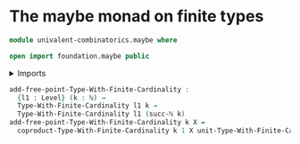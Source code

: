 # The maybe monad on finite types

```agda
module univalent-combinatorics.maybe where

open import foundation.maybe public
```

<details><summary>Imports</summary>

```agda
open import elementary-number-theory.natural-numbers

open import foundation.universe-levels

open import univalent-combinatorics.coproduct-types
open import univalent-combinatorics.finite-types
```

</details>

```agda
add-free-point-Type-With-Finite-Cardinality :
  {l1 : Level} (k : ℕ) →
  Type-With-Finite-Cardinality l1 k →
  Type-With-Finite-Cardinality l1 (succ-ℕ k)
add-free-point-Type-With-Finite-Cardinality k X =
  coproduct-Type-With-Finite-Cardinality k 1 X unit-Type-With-Finite-Cardinality
```
